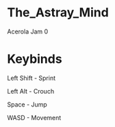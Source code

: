 # The_Astray_Mind
Acerola Jam 0

# Keybinds

Left Shift - Sprint

Left Alt - Crouch

Space - Jump

WASD - Movement